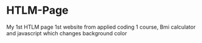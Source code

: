 # HTLM-Page
My 1st HTLM page
1st website from applied coding 1 course, Bmi calculator and javascript which changes background color
